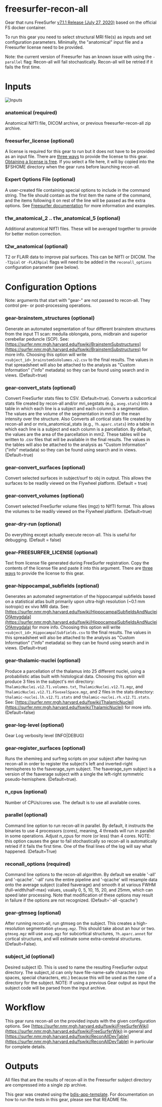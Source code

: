 # freesurfer-recon-all
Gear that runs FreeSurfer [v7.1.1 Release (July 27, 2020)](https://surfer.nmr.mgh.harvard.edu/fswiki/ReleaseNotes) based on the official FS docker container.

To run this gear you need to select structural MRI file(s) as inputs and set configuration parameters.  Minimally, the "anatomical" input file and a Freesurfer license need to be provided.

Note: the current version of Freesurfer has an known issue with using the `-parallel` flag:  Recon-all will fail stochastically.  Recon-all will be retried if it fails the first time.

# Inputs

![Inputs](README_img/inputs.png)

### anatomical (required)

Anatomical NIfTI file, DICOM archive, or previous freesurfer-recon-all zip archive.

### freesurfer_license (optional)
A license is required for this gear to run but it does not have to be provided as an input file.
There are [three ways](https://docs.flywheel.io/hc/en-us/articles/360013235453-How-to-include-a-Freesurfer-license-file-in-order-to-run-the-fMRIPrep-gear-) to provide the license to this gear.
[Obtaining a license is free](https://surfer.nmr.mgh.harvard.edu/registration.html).
If you select a file here, it will by copied into the $FSHOME directory when the gear runs before launching recon-all.

### Expert Options File (optional)
A user-created file containing special options to include in the command string. The file should contain as the first item the name of the command, and the items following it on rest of the line will be passed as the extra options.  See [Freesurfer documentation](https://surfer.nmr.mgh.harvard.edu/fswiki/recon-all#ExpertOptionsFile) for more information and examples.

### t1w_anatomical_2 .. t1w_anatomical_5 (optional)
Additional anatomical NIfTI files.  These will be averaged together to provide for better motion correction.

### t2w_anatomical (optional)

T2 or FLAIR data to improve pial surfaces.  This can be NIfTI or DICOM.  The `-T2pial` or `-FLAIRpial` flags will need to be added in the `reconall_options` configuration parameter (see below).

# Configuration Options
Note: arguments that start with "gear-" are not passed to recon-all.  They control pre- or post-processing operations.

### gear-brainstem_structures (optional)

Generate an automated segmentation of four different brainstem structures from the input T1 scan: medulla oblongata, pons, midbrain and superior cerebellar peduncle (SCP).  See: [https://surfer.nmr.mgh.harvard.edu/fswiki/BrainstemSubstructures](https://surfer.nmr.mgh.harvard.edu/fswiki/BrainstemSubstructures) for more info.  Choosing this option will write `<subject_id>_brainstemSsVolumes.v2.csv` to the final results.  The values in that spreadsheet will also be attached to the analysis as "Custom Information" ("info" metadata) so they can be found using search and in views.  (Default=true)

### gear-convert_stats (optional)

Convert FreeSurfer stats files to CSV. (Default=true). Converts a subcortical stats file created by recon-all and/or mri_segstats (e.g., `aseg.stats`) into a table in which each line is a subject and each column is a segmentation. The values are the volume of the segmentation in mm3 or the mean intensity over the structure. Also Converts all cortical stats file created by recon-all and or mris_anatomical_stats (e.g., `?h.aparc.stats`) into a table in which each line is a subject and each column is a parcellation. By default, the values are the area of the parcellation in mm2.  These tables will be written to .csv files that will be available in the final results.  The values in the tables will also be attached to the analysis as "Custom Information" ("info" metadata) so they can be found using search and in views.  (Default=true)

### gear-convert_surfaces (optional)

Convert selected surfaces in subject/surf to obj in output.  This allows the surfaces to be readily viewed on the Flywheel platform.  (Default = true)

### gear-convert_volumes (optional)

Convert selected FreeSurfer volume files (mgz) to NIfTI format. This allows the volumes to be readily viewed on the Flywheel platform.  (Default=true)

### gear-dry-run (optional)
Do everything except actually execute recon-all.  This is useful for debugging.  (Default = false)

### gear-FREESURFER_LICENSE (optional)
Text from license file generated during FreeSurfer registration.
Copy the contents of the license file and paste it into this argument.
There are [three ways](https://docs.flywheel.io/hc/en-us/articles/360013235453-How-to-include-a-Freesurfer-license-file-in-order-to-run-the-fMRIPrep-gear-) to provide the license to this gear.

### gear-hippocampal_subfields (optional)

Generates an automated segmentation of the hippocampal subfields based on a statistical atlas built primarily upon ultra-high resolution (~0.1 mm isotropic) ex vivo MRI data. See: [https://surfer.nmr.mgh.harvard.edu/fswiki/HippocampalSubfieldsAndNucleiOfAmygdala](https://surfer.nmr.mgh.harvard.edu/fswiki/HippocampalSubfieldsAndNucleiOfAmygdala) for more info.  Choosing this option will write `<subject_id>_HippocampalSubfields.csv` to the final results.  The values in this spreadsheet will also be attached to the analysis as "Custom Information" ("info" metadata) so they can be found using search and in views.  (Default=true)

### gear-thalamic-nuclei (optional)

Produce a parcellation of the thalamus into 25 different nuclei, using a probabilistic atlas built with histological data. Choosing this option will produce 3 files in the subject's mri directory: `ThalamicNuclei.v12.T1.volumes.txt`, `ThalamicNuclei.v12.T1.mgz`, and `ThalamicNuclei.v12.T1.FSvoxelSpace.mgz`, and 2 files in the stats directory: `thalamic-nuclei.lh.v12.T1.stats` and `thalamic-nuclei.rh.v12.T1.stats`. See: [https://surfer.nmr.mgh.harvard.edu/fswiki/ThalamicNuclei](https://surfer.nmr.mgh.harvard.edu/fswiki/ThalamicNuclei) for more info. (Default=false)

### gear-log-level (optional)
Gear Log verbosity level (INFO|DEBUG)

### gear-register_surfaces (optional)

Runs the xhemireg and surfreg scripts on your subject after having run recon-all in order to register the subject's left and inverted-right hemispheres to the fsaverage_sym subject.  The fsaverage_sym subject is a version of the fsaverage subject with a single the left-right symmetric pseudo-hemisphere.  (Default=true).

### n_cpus (optional)
Number of CPUs/cores use.  The default is to use all available cores.

### parallel (optional)

Command line option to run recon-all in parallel. By default, it instructs the binaries to use 4 processors (cores), meaning, 4 threads will run in parallel in some operations. Adjust n_cpus for more (or less) than 4 cores.  NOTE: this option causes the gear to fail stochastically so recon-all is automatically retried if it fails the first time.  One of the final lines of the log will say what happened.  (Default=True)

### reconall_options (required)

Command line options to the recon-all algorithm.  By default we enable '-all' and '-qcache'. '-all' runs the entire pipeline and '-qcache' will resample data onto the average subject (called fsaverage) and smooth it at various FWHM (full-width/half-max) values, usually 0, 5, 10, 15, 20, and 25mm, which can speed later processing. Note that modification of these options may result in failure if the options are not recognized.  (Default='-all -qcache')

### gear-gtmseg (optional)

After running recon-all, run gtmseg on the subject. This creates a high-resolution segmentation `gtmseg.mgz`. This should take about an hour or two. `gtmseg.mgz` will use `aseg.mgz` for subcortical structures, `?h.aparc.annot` for cortical structures, and will estimate some extra-cerebral structures.  (Default=False).

### subject_id (optional)

Desired subject ID. This is used to name the resulting FreeSurfer output directory.  The subject_id can only have file-name-safe characters (no spaces, special characters, etc.) because this will be used as the name of a directory for the subject.  NOTE: If using a previous Gear output as input the subject code will be parsed from the input archive.

# Workflow
This gear runs recon-all on the provided inputs with the given configuration options.  See [https://surfer.nmr.mgh.harvard.edu/fswiki/FreeSurferWiki](https://surfer.nmr.mgh.harvard.edu/fswiki/FreeSurferWiki) in general and [https://surfer.nmr.mgh.harvard.edu/fswiki/ReconAllDevTable](https://surfer.nmr.mgh.harvard.edu/fswiki/ReconAllDevTable) in particular for complete details.

# Outputs
All files that are the results of recon-all in the Freesurfer subject directory are compressed into a single zip archive.

This gear was created using the [bdis-app-template](https://github.com/flywheel-apps/bids-app-template).  For documentation on how to run the tests in this gear, please see that README file.
